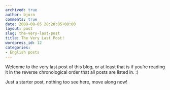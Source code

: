 ```yaml
---
archived: true
author: björn
comments: true
date: 2009-08-05 20:20:05+00:00
layout: post
slug: the-very-last-post
title: The Very Last Post!
wordpress_id: 12
categories:
- English posts
---
```


Welcome to the very last post of this blog, or at least that is if you’re reading it in the reverse chronological order that all posts are listed in. :)

Just a starter post, nothing too see here, move along now!
